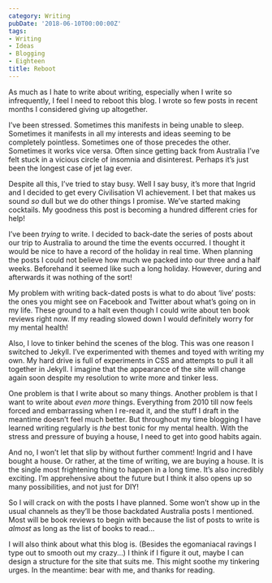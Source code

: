 ```yaml
---
category: Writing
pubDate: '2018-06-10T00:00:00Z'
tags:
- Writing
- Ideas
- Blogging
- Eighteen
title: Reboot
---
```

As much as I hate to write about writing, especially when I write so infrequently, I feel I need to reboot this blog. I wrote so few posts in recent months I considered giving up altogether.

I’ve been stressed. Sometimes this manifests in being unable to sleep. Sometimes it manifests in all my interests and ideas seeming to be completely pointless. Sometimes one of those precedes the other. Sometimes it works vice versa. Often since getting back from Australia I’ve felt stuck in a vicious circle of insomnia and disinterest. Perhaps it’s just been the longest case of jet lag ever.

Despite all this, I’ve tried to stay busy. Well I say busy, it’s more that Ingrid and I decided to get every Civilisation VI achievement. I bet that makes us sound *so* dull but we do other things I promise. We’ve started making cocktails. My goodness this post is becoming a hundred different cries for help!

I’ve been *trying* to write. I decided to back-date the series of posts about our trip to Australia to around the time the events occurred. I thought it would be nice to have a record of the holiday in real time. When planning the posts I could not believe how much we packed into our three and a half weeks. Beforehand it seemed like such a long holiday. However, during and afterwards it was nothing of the sort!

My problem with writing back-dated posts is what to do about ‘live’ posts: the ones you might see on Facebook and Twitter about what’s going on in my life. These ground to a halt even though I could write about ten book reviews right now. If my reading slowed down I would definitely worry for my mental health!

Also, I love to tinker behind the scenes of the blog. This was one reason I switched to Jekyll. I’ve experimented with themes and toyed with writing my own. My hard drive is full of experiments in CSS and attempts to pull it all together in Jekyll. I imagine that the appearance of the site will change again soon despite my resolution to write more and tinker less.

One problem is that I write about so many things. Another problem is that I want to write about *even more* things. Everything from 2010 till now feels forced and embarrassing when I re-read it, and the stuff I draft in the meantime doesn’t feel much better. But throughout my time blogging I have learned writing regularly is *the* best tonic for my mental health. With the stress and pressure of buying a house, I need to get into good habits again. 

And no, I won’t let that slip by without further comment! Ingrid and I have bought a house. Or rather, at the time of writing, we are buying a house. It is the single most frightening thing to happen in a long time. It’s also incredibly exciting. I’m apprehensive about the future but I think it also opens up so many possibilities, and not just for DIY!

So I will crack on with the posts I have planned. Some won’t show up in the usual channels as they’ll be those backdated Australia posts I mentioned. Most will be book reviews to begin with because the list of posts to write is *almost* as long as the list of books to read...

I will also think about what this blog is. (Besides the egomaniacal ravings I type out to smooth out my crazy...) I think if I figure it out, maybe I can design a structure for the site that suits me. This might soothe my tinkering urges. In the meantime: bear with me, and thanks for reading.
